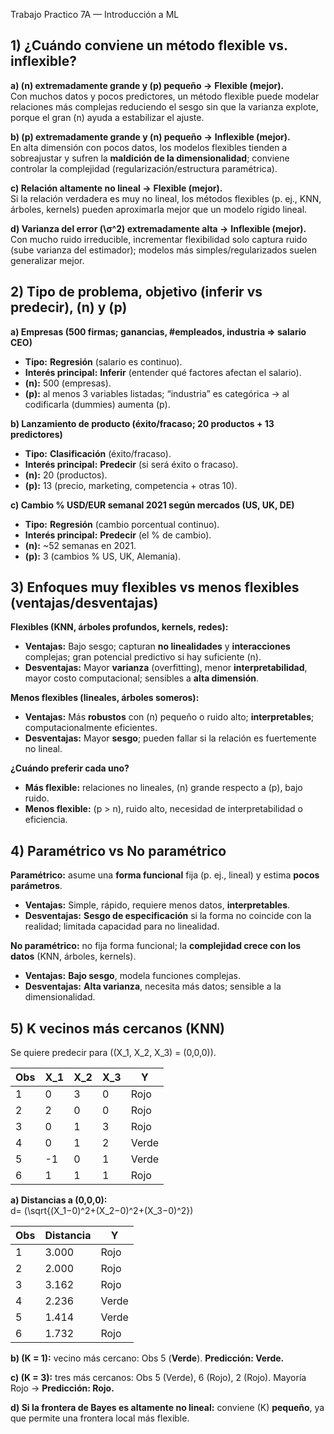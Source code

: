 Trabajo Practico 7A — Introducción a ML

## 1) ¿Cuándo conviene un método **flexible** vs. **inflexible**?

**a) \(n\) extremadamente grande y \(p\) pequeño →** **Flexible (mejor).**  
Con muchos datos y pocos predictores, un método flexible puede modelar relaciones más complejas reduciendo el sesgo sin que la varianza explote, porque el gran \(n\) ayuda a estabilizar el ajuste.

**b) \(p\) extremadamente grande y \(n\) pequeño →** **Inflexible (mejor).**  
En alta dimensión con pocos datos, los modelos flexibles tienden a sobreajustar y sufren la **maldición de la dimensionalidad**; conviene controlar la complejidad (regularización/estructura paramétrica).

**c) Relación altamente no lineal →** **Flexible (mejor).**  
Si la relación verdadera es muy no lineal, los métodos flexibles (p. ej., KNN, árboles, kernels) pueden aproximarla mejor que un modelo rígido lineal.

**d) Varianza del error \(\σ^2\) extremadamente alta →** **Inflexible (mejor).**  
Con mucho ruido irreducible, incrementar flexibilidad solo captura ruido (sube varianza del estimador); modelos más simples/regularizados suelen generalizar mejor.

## 2) Tipo de problema, objetivo (inferir vs predecir), \(n\) y \(p\)

**a) Empresas (500 firmas; ganancias, #empleados, industria ⇒ salario CEO)**  
- **Tipo:** **Regresión** (salario es continuo).  
- **Interés principal:** **Inferir** (entender qué factores afectan el salario).  
- **\(n\):** 500 (empresas).  
- **\(p\):** al menos 3 variables listadas; “industria” es categórica → al codificarla (dummies) aumenta \(p\).

**b) Lanzamiento de producto (éxito/fracaso; 20 productos + 13 predictores)**  
- **Tipo:** **Clasificación** (éxito/fracaso).  
- **Interés principal:** **Predecir** (si será éxito o fracaso).  
- **\(n\):** 20 (productos).  
- **\(p\):** 13 (precio, marketing, competencia + otras 10).

**c) Cambio % USD/EUR semanal 2021 según mercados (US, UK, DE)**  
- **Tipo:** **Regresión** (cambio porcentual continuo).  
- **Interés principal:** **Predecir** (el % de cambio).  
- **\(n\):** ~52 semanas en 2021.  
- **\(p\):** 3 (cambios % US, UK, Alemania).

## 3) Enfoques **muy flexibles** vs **menos flexibles** (ventajas/desventajas)

**Flexibles (KNN, árboles profundos, kernels, redes):**  
- **Ventajas:** Bajo sesgo; capturan **no linealidades** y **interacciones** complejas; gran potencial predictivo si hay suficiente \(n\).  
- **Desventajas:** Mayor **varianza** (overfitting), menor **interpretabilidad**, mayor costo computacional; sensibles a **alta dimensión**.

**Menos flexibles (lineales, árboles someros):**  
- **Ventajas:** Más **robustos** con \(n\) pequeño o ruido alto; **interpretables**; computacionalmente eficientes.  
- **Desventajas:** Mayor **sesgo**; pueden fallar si la relación es fuertemente no lineal.

**¿Cuándo preferir cada uno?**  
- **Más flexible:** relaciones no lineales, \(n\) grande respecto a \(p\), bajo ruido.  
- **Menos flexible:** \(p > n\), ruido alto, necesidad de interpretabilidad o eficiencia.

## 4) **Paramétrico** vs **No paramétrico**

**Paramétrico:** asume una **forma funcional** fija (p. ej., lineal) y estima **pocos parámetros**.  
- **Ventajas:** Simple, rápido, requiere menos datos, **interpretables**.  
- **Desventajas:** **Sesgo de especificación** si la forma no coincide con la realidad; limitada capacidad para no linealidad.

**No paramétrico:** no fija forma funcional; la **complejidad crece con los datos** (KNN, árboles, kernels).  
- **Ventajas:** **Bajo sesgo**, modela funciones complejas.  
- **Desventajas:** **Alta varianza**, necesita más datos; sensible a la dimensionalidad.

## 5) K vecinos más cercanos (KNN)

Se quiere predecir para \((X_1, X_2, X_3) = (0,0,0)\).

| Obs | X_1 | X_2 | X_3 | Y    |
|-----|----|----|----|------|
| 1   | 0  | 3  | 0  | Rojo |
| 2   | 2  | 0  | 0  | Rojo |
| 3   | 0  | 1  | 3  | Rojo |
| 4   | 0  | 1  | 2  | Verde |
| 5   | -1 | 0  | 1  | Verde |
| 6   | 1  | 1  | 1  | Rojo |

**a) Distancias a (0,0,0):**  
d= \(\sqrt{(X_1​−0)^2+(X_2​−0)^2+(X_3​−0)^2}\)

| Obs | Distancia | Y |
|-----|------------|---|
| 1 | 3.000 | Rojo |
| 2 | 2.000 | Rojo |
| 3 | 3.162 | Rojo |
| 4 | 2.236 | Verde |
| 5 | 1.414 | Verde |
| 6 | 1.732 | Rojo |

**b) \(K = 1\):** vecino más cercano: Obs 5 (**Verde**). **Predicción: Verde.**  

**c) \(K = 3\):** tres más cercanos: Obs 5 (Verde), 6 (Rojo), 2 (Rojo). Mayoría Rojo → **Predicción: Rojo.**  

**d) Si la frontera de Bayes es altamente no lineal:** conviene \(K\) **pequeño**, ya que permite una frontera local más flexible.
